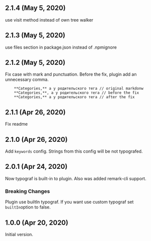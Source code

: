 ## 2.1.4 (May 5, 2020)

use visit method instead of own tree walker

## 2.1.3 (May 5, 2020)

use files section in package.json instead of .npmignore

## 2.1.2 (May 5, 2020)

Fix case with mark and punctuation. Before the fix, plugin add an unnecessary comma.

```
    **Categories,** а у родительского тега // original markdonw
    **Categories,**, а у родительского тега // before the fix
    **Categories,** а у родительского тега // after the fix
```

## 2.1.1 (Apr 26, 2020)

Fix readme

## 2.1.0 (Apr 26, 2020)

Add `keywords` config. Strings from this config will be not typografed.

## 2.0.1 (Apr 24, 2020)

Now typograf is built-in to plugin. Also was added remark-cli support.

### Breaking Changes

Plugin use builtIn typograf. If you want use custom typograf set `builtIn`option to false.

## 1.0.0 (Apr 20, 2020)

Initial version.
